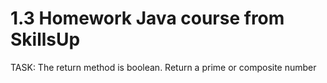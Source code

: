 # 1.3 Homework Java course from SkillsUp

TASK:
The return method is boolean.
Return a prime or composite number
